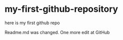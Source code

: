 # my-first-github-repository
here is my first github repo

Readme.md was changed. One more edit at GitHub

